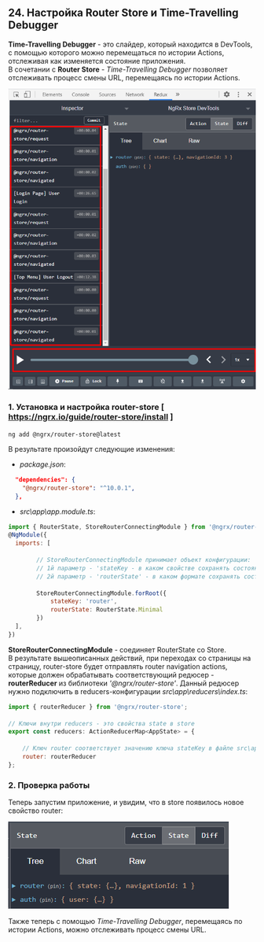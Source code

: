 ## 24. Настройка Router Store и Time-Travelling Debugger

**Time-Travelling Debugger** - это слайдер, который находится в DevTools, с помощью которого можно перемещаться по истории Actions, отслеживая как изменяется состояние приложения.   
В сочетании с **Router Store** - *Time-Travelling Debugger* позволяет отслеживать процесс смены URL, перемещаясь по истории Actions.

![](./img/24.1.png)


### 1. Установка и настройка router-store [ https://ngrx.io/guide/router-store/install ]

`ng add @ngrx/router-store@latest`   

В результате произойдут следующие изменения:   

- *package.json*:
```json
  "dependencies": {
    "@ngrx/router-store": "^10.0.1",
  },
```

- *src\app\app.module.ts*:
```js
import { RouterState, StoreRouterConnectingModule } from '@ngrx/router-store';
@NgModule({
  imports: [

		// StoreRouterConnectingModule принимает объект конфигурации:
		// 1й параметр - 'stateKey - в каком свойстве сохранять состояние роутера внутри store - в свойстве 'router'
		// 2й параметр - 'routerState' - в каком формате сохранять состояние роутера - Minimal или Full

		StoreRouterConnectingModule.forRoot({
			stateKey: 'router',
			routerState: RouterState.Minimal
		})
  ],
})
```

**StoreRouterConnectingModule** - cоединяет RouterState со Store.   
В результате вышеописанных действий, при переходах со страницы на страницу, router-store будет отправлять router navigation actions, которые должен обрабатывать соответствующий редюсер - **routerReducer** из библиотеки *'@ngrx/router-store'*. Данный редюсер нужно подключить в reducers-конфигурации *src\app\reducers\index.ts*:

```js
import { routerReducer } from '@ngrx/router-store';

// Ключи внутри reducers - это свойства state в store 
export const reducers: ActionReducerMap<AppState> = {

	// Ключ router соответствует значению ключа stateKey в файле src\app\app.module.ts, который мы задали выше 
	router: routerReducer
};
```

### 2. Проверка работы 

Теперь запустим приложение, и увидим, что в store появилось новое свойство router:

![](./img/24.2.png)

Также теперь с помощью *Time-Travelling Debugger*, перемещаясь по истории Actions, можно отслеживать процесс смены URL.